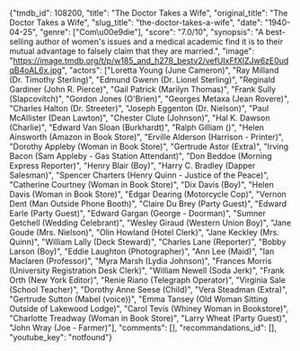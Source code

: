 {"tmdb_id": 108200, "title": "The Doctor Takes a Wife", "original_title": "The Doctor Takes a Wife", "slug_title": "the-doctor-takes-a-wife", "date": "1940-04-25", "genre": ["Com\u00e9die"], "score": "7.0/10", "synopsis": "A best-selling author of women's issues and a medical academic find it is to their mutual advantage to falsely claim that they are married.", "image": "https://image.tmdb.org/t/p/w185_and_h278_bestv2/vefUIxFfXlZJw6zE0udqB4oAL6x.jpg", "actors": ["Loretta Young (June Cameron)", "Ray Milland (Dr. Timothy Sterling)", "Edmund Gwenn (Dr. Lionel Sterling)", "Reginald Gardiner (John R. Pierce)", "Gail Patrick (Marilyn Thomas)", "Frank Sully (Slapcovitch)", "Gordon Jones (O'Brien)", "Georges Metaxa (Jean Rovere)", "Charles Halton (Dr. Streeter)", "Joseph Eggenton (Dr. Nielson)", "Paul McAllister (Dean Lawton)", "Chester Clute (Johnson)", "Hal K. Dawson (Charlie)", "Edward Van Sloan (Burkhardt)", "Ralph Gilliam ()", "Helen Ainsworth (Amazon in Book Store)", "Erville Alderson (Harrison - Printer)", "Dorothy Appleby (Woman in Book Store)", "Gertrude Astor (Extra)", "Irving Bacon (Sam Appleby - Gas Station Attendant)", "Don Beddoe (Morning Express Reporter)", "Henry Blair (Boy)", "Harry C. Bradley (Dapper Salesman)", "Spencer Charters (Henry Quinn - Justice of the Peace)", "Catherine Courtney (Woman in Book Store)", "Dix Davis (Boy)", "Helen Davis (Woman in Book Store)", "Edgar Dearing (Motorcycle Cop)", "Vernon Dent (Man Outside Phone Booth)", "Claire Du Brey (Party Guest)", "Edward Earle (Party Guest)", "Edward Gargan (George - Doorman)", "Sumner Getchell (Wedding Celebrant)", "Wesley Giraud (Western Union Boy)", "Jane Goude (Mrs. Nielson)", "Olin Howland (Hotel Clerk)", "Jane Keckley (Mrs. Quinn)", "William Lally (Deck Steward)", "Charles Lane (Reporter)", "Bobby Larson (Boy)", "Eddie Laughton (Photographer)", "Ann Lee (Maid)", "Ian Maclaren (Professor)", "Myra Marsh (Lydia Johnson)", "Frances Morris (University Registration Desk Clerk)", "William Newell (Soda Jerk)", "Frank Orth (New York Editor)", "Renie Riano (Telegraph Operator)", "Virginia Sale (School Teacher)", "Dorothy Anne Seese (Child)", "Vera Steadman (Extra)", "Gertrude Sutton (Mabel (voice))", "Emma Tansey (Old Woman Sitting Outside of Lakewood Lodge)", "Carol Tevis (Whiney Woman in Bookstore)", "Charlotte Treadway (Woman in Book Store)", "Larry Wheat (Party Guest)", "John Wray (Joe - Farmer)"], "comments": [], "recommandations_id": [], "youtube_key": "notfound"}
